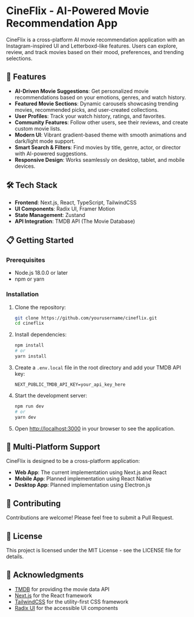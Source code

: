 # CineFlix - AI-Powered Movie Recommendation App

CineFlix is a cross-platform AI movie recommendation application with an Instagram-inspired UI and Letterboxd-like features. Users can explore, review, and track movies based on their mood, preferences, and trending selections.


## 🚀 Features

- **AI-Driven Movie Suggestions**: Get personalized movie recommendations based on your emotions, genres, and watch history.
- **Featured Movie Sections**: Dynamic carousels showcasing trending movies, recommended picks, and user-created collections.
- **User Profiles**: Track your watch history, ratings, and favorites.
- **Community Features**: Follow other users, see their reviews, and create custom movie lists.
- **Modern UI**: Vibrant gradient-based theme with smooth animations and dark/light mode support.
- **Smart Search & Filters**: Find movies by title, genre, actor, or director with AI-powered suggestions.
- **Responsive Design**: Works seamlessly on desktop, tablet, and mobile devices.

## 🛠️ Tech Stack

- **Frontend**: Next.js, React, TypeScript, TailwindCSS
- **UI Components**: Radix UI, Framer Motion
- **State Management**: Zustand
- **API Integration**: TMDB API (The Movie Database)

## 📋 Getting Started

### Prerequisites

- Node.js 18.0.0 or later
- npm or yarn

### Installation

1. Clone the repository:
   ```bash
   git clone https://github.com/yourusername/cineflix.git
   cd cineflix
   ```

2. Install dependencies:
   ```bash
   npm install
   # or
   yarn install
   ```

3. Create a `.env.local` file in the root directory and add your TMDB API key:
   ```
   NEXT_PUBLIC_TMDB_API_KEY=your_api_key_here
   ```

4. Start the development server:
   ```bash
   npm run dev
   # or
   yarn dev
   ```

5. Open [http://localhost:3000](http://localhost:3000) in your browser to see the application.

## 📱 Multi-Platform Support

CineFlix is designed to be a cross-platform application:

- **Web App**: The current implementation using Next.js and React
- **Mobile App**: Planned implementation using React Native
- **Desktop App**: Planned implementation using Electron.js

## 🤝 Contributing

Contributions are welcome! Please feel free to submit a Pull Request.

## 📄 License

This project is licensed under the MIT License - see the LICENSE file for details.

## 🙏 Acknowledgments

- [TMDB](https://www.themoviedb.org/) for providing the movie data API
- [Next.js](https://nextjs.org/) for the React framework
- [TailwindCSS](https://tailwindcss.com/) for the utility-first CSS framework
- [Radix UI](https://www.radix-ui.com/) for the accessible UI components
